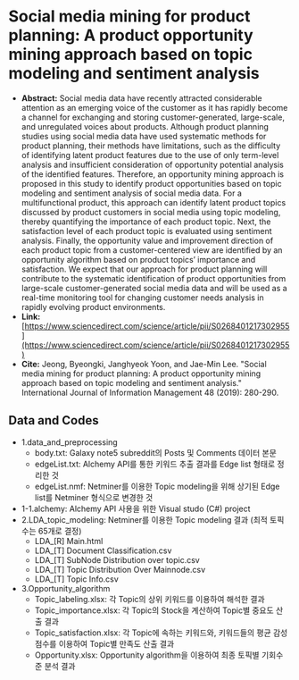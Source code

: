 # Social media mining for product planning: A product opportunity mining approach based on topic modeling and sentiment analysis
- **Abstract:** Social media data have recently attracted considerable attention as an emerging voice of the customer as it has rapidly become a channel for exchanging and storing customer-generated, large-scale, and unregulated voices about products. Although product planning studies using social media data have used systematic methods for product planning, their methods have limitations, such as the difficulty of identifying latent product features due to the use of only term-level analysis and insufficient consideration of opportunity potential analysis of the identified features. Therefore, an opportunity mining approach is proposed in this study to identify product opportunities based on topic modeling and sentiment analysis of social media data. For a multifunctional product, this approach can identify latent product topics discussed by product customers in social media using topic modeling, thereby quantifying the importance of each product topic. Next, the satisfaction level of each product topic is evaluated using sentiment analysis. Finally, the opportunity value and improvement direction of each product topic from a customer-centered view are identified by an opportunity algorithm based on product topics’ importance and satisfaction. We expect that our approach for product planning will contribute to the systematic identification of product opportunities from large-scale customer-generated social media data and will be used as a real-time monitoring tool for changing customer needs analysis in rapidly evolving product environments.
- **Link:** [https://www.sciencedirect.com/science/article/pii/S0268401217302955](https://www.sciencedirect.com/science/article/pii/S0268401217302955)
- **Cite:** Jeong, Byeongki, Janghyeok Yoon, and Jae-Min Lee. "Social media mining for product planning: A product opportunity mining approach based on topic modeling and sentiment analysis." International Journal of Information Management 48 (2019): 280-290.

## Data and Codes
- 1.data_and_preprocessing
  - body.txt: Galaxy note5 subreddit의 Posts 및 Comments 데이터 본문  
  - edgeList.txt: Alchemy API를 통한 키워드 추출 결과를 Edge list 형태로 정리한 것
  - edgeList.nmf: Netminer를 이용한 Topic modeling을 위해 상기된 Edge list를 Netminer 형식으로 변경한 것 
- 1-1.alchemy: Alchemy API 사용을 위한 Visual studo (C#) project 
- 2.LDA_topic_modeling: Netminer를 이용한 Topic modeling 결과 (최적 토픽 수는 65개로 결정)
  - LDA_[R] Main.html
  - LDA_[T] Document Classification.csv
  - LDA_[T] SubNode Distribution over topic.csv
  - LDA_[T] Topic Distribution Over Mainnode.csv
  - LDA_[T] Topic Info.csv
- 3.Opportunity_algorithm
  - Topic_labeling.xlsx: 각 Topic의 상위 키워드를 이용하여 해석한 결과 
  - Topic_importance.xlsx: 각 Topic의 Stock을 계산하여 Topic별 중요도 산출 결과
  - Topic_satisfaction.xlsx: 각 Topic에 속하는 키워드와, 키워드들의 평균 감성점수를 이용하여 Topic별 만족도 산출 결과
  - Opportunity.xlsx: Opportunity algorithm을 이용하여 최종 토픽별 기회수준 분석 결과